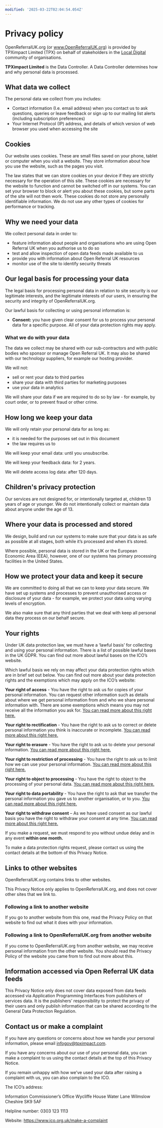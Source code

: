 ```yaml
---
modified: '2025-03-22T02:04:54.054Z'
---
```


# Privacy policy

OpenReferralUK.org (or www.OpenReferralUK.org) is provided by TPXimpact Limited (TPX) on behalf of stakeholders in the [Local Digital](https://localdigital.gov.uk/) community of organisations.

**TPXimpact Limited** is the Data Controller. A Data Controller determines how and why personal data is processed.

## What data we collect

The personal data we collect from you includes:

- Contact information (I.e. email address) when you contact us to ask questions, queries or leave feedback or sign up to our mailing list alerts (including subscription preferences)
- Your Internet Protocol (IP) address, and details of which version of web browser you used when accessing the site

## Cookies

Our website uses cookies. These are small files saved on your phone, tablet or computer when you visit a website. They store information about how you use the website, such as the pages you visit.

The law states that we can store cookies on your device if they are strictly necessary for the operation of this site. These cookies are necessary for the website to function and cannot be switched off in our systems. You can set your browser to block or alert you about these cookies, but some parts of the site will not then work. These cookies do not store any personally identifiable information. We do not use any other types of cookies for performance or tracking.

## Why we need your data

We collect personal data in order to:

- feature information about people and organisations who are using Open Referral UK when you authorise us to do so
- test and allow inspection of open data feeds made available to us
- provide you with information about Open Referral UK resources
- monitor use of the site to identify security threats

## Our legal basis for processing your data

The legal basis for processing personal data in relation to site security is our legitimate interests, and the legitimate interests of our users, in ensuring the security and integrity of OpenReferralUK.org.

Our lawful basis for collecting or using personal information is:

- **Consent:** you have given clear consent for us to process your personal data for a specific purpose. All of your data protection rights may apply.

### What we do with your data

The data we collect may be shared with our sub-contractors and with public bodies who sponsor or manage Open Referral UK. It may also be shared with our technology suppliers, for example our hosting provider.

We will not:

- sell or rent your data to third parties
- share your data with third parties for marketing purposes
- use your data in analytics

We will share your data if we are required to do so by law - for example, by court order, or to prevent fraud or other crime.

## How long we keep your data

We will only retain your personal data for as long as:

- it is needed for the purposes set out in this document
- the law requires us to

We will keep your email data: until you unsubscribe.

We will keep your feedback data: for 2 years.

We will delete access log data: after 120 days.

## Children's privacy protection

Our services are not designed for, or intentionally targeted at, children 13 years of age or younger. We do not intentionally collect or maintain data about anyone under the age of 13.

## Where your data is processed and stored

We design, build and run our systems to make sure that your data is as safe as possible at all stages, both while it’s processed and when it’s stored.

Where possible, personal data is stored in the UK or the European Economic Area (EEA), however, one of our systems has primary processing facilities in the United States.

## How we protect your data and keep it secure

We are committed to doing all that we can to keep your data secure. We have set up systems and processes to prevent unauthorised access or disclosure of your data - for example, we protect your data using varying levels of encryption.

We also make sure that any third parties that we deal with keep all personal data they process on our behalf secure.

## Your rights

Under UK data protection law, we must have a ‘lawful basis’ for collecting and using your personal information. There is a list of possible lawful bases in the UK GDPR. You can find out more about lawful bases on the ICO’s website.

Which lawful basis we rely on may affect your data protection rights which are in brief set out below. You can find out more about your data protection rights and the exemptions which may apply on the ICO’s website:

**Your right of access** - You have the right to ask us for copies of your personal information. You can request other information such as details about where we get personal information from and who we share personal information with. There are some exemptions which means you may not receive all the information you ask for. [You can read more about this right here.](https://ico.org.uk/for-organisations/advice-for-small-organisations/create-your-own-privacy-notice/your-data-protection-rights/#roa)

**Your right to rectification** - You have the right to ask us to correct or delete personal information you think is inaccurate or incomplete. [You can read more about this right here.](https://ico.org.uk/for-organisations/advice-for-small-organisations/create-your-own-privacy-notice/your-data-protection-rights/#rtr)

**Your right to erasure** - You have the right to ask us to delete your personal information. [You can read more about this right here.](https://ico.org.uk/for-organisations/advice-for-small-organisations/create-your-own-privacy-notice/your-data-protection-rights/#rte)

**Your right to restriction of processing** - You have the right to ask us to limit how we can use your personal information. [You can read more about this right here.](https://ico.org.uk/for-organisations/advice-for-small-organisations/create-your-own-privacy-notice/your-data-protection-rights/#rtrop)

**Your right to object to processing** - You have the right to object to the processing of your personal data. [You can read more about this right here.](https://ico.org.uk/for-organisations/advice-for-small-organisations/create-your-own-privacy-notice/your-data-protection-rights/#rto)

**Your right to data portability** - You have the right to ask that we transfer the personal information you gave us to another organisation, or to you. [You can read more about this right here.](https://ico.org.uk/for-organisations/advice-for-small-organisations/create-your-own-privacy-notice/your-data-protection-rights/#rtdp)

**Your right to withdraw consent** – As we have used consent as our lawful basis you have the right to withdraw your consent at any time. [You can read more about this right here.](https://ico.org.uk/for-organisations/advice-for-small-organisations/create-your-own-privacy-notice/your-data-protection-rights/#rtwc)

If you make a request, we must respond to you without undue delay and in any event **within one month.**

To make a data protection rights request, please contact us using the contact details at the bottom of this Privacy Notice.

## Links to other websites

OpenReferralUK.org contains links to other websites.

This Privacy Notice only applies to OpenReferralUK.org, and does not cover other sites that we link to.

### Following a link to another website

If you go to another website from this one, read the Privacy Policy on that website to find out what it does with your information.

### Following a link to OpenReferralUK.org from another website

If you come to OpenReferralUK.org from another website, we may receive personal information from the other website. You should read the Privacy Policy of the website you came from to find out more about this.

## Information accessed via Open Referral UK data feeds

This Privacy Notice only does not cover data exposed from data feeds accessed via Application Programming Interfaces from publishers of services data. It is the publishers’ responsibility to protect the privacy of their users and only publish information that can be shared according to the General Data Protection Regulation.

## Contact us or make a complaint

If you have any questions or concerns about how we handle your personal information, please email infogov@tpximpact.com.

If you have any concerns about our use of your personal data, you can make a complaint to us using the contact details at the top of this Privacy Notice.

If you remain unhappy with how we’ve used your data after raising a complaint with us, you can also complain to the ICO.

The ICO’s address:

Information Commissioner’s Office
Wycliffe House
Water Lane
Wilmslow
Cheshire
SK9 5AF

Helpline number: 0303 123 1113

Website: https://www.ico.org.uk/make-a-complaint
